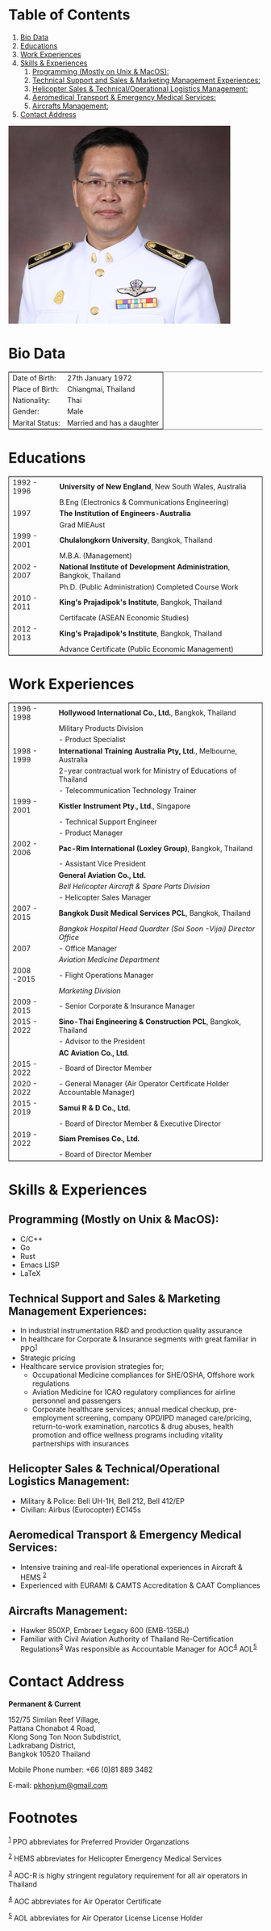 
# Table of Contents

1.  [Bio Data](#org2150141)
2.  [Educations](#org0d23d17)
3.  [Work Experiences](#orgacf90ba)
4.  [Skills & Experiences](#org64c50bf)
    1.  [Programming (Mostly on Unix & MacOS):](#orgc9a4897)
    2.  [Technical Support and Sales & Marketing Management Experiences:](#orgd509dc3)
    3.  [Helicopter Sales & Technical/Operational Logistics Management:](#org41fe8e0)
    4.  [Aeromedical Transport & Emergency Medical Services:](#org4d73ff9)
    5.  [Aircrafts Management:](#orgd468732)
5.  [Contact Address](#org606c2d2)

![img](./paisan_photo.png)


<a id="org2150141"></a>

# Bio Data

<table border="2" cellspacing="0" cellpadding="6" rules="groups" frame="hsides">


<colgroup>
<col  class="org-left" />

<col  class="org-left" />
</colgroup>
<tbody>
<tr>
<td class="org-left">Date of Birth:</td>
<td class="org-left">27th January 1972</td>
</tr>


<tr>
<td class="org-left">Place of Birth:</td>
<td class="org-left">Chiangmai, Thailand</td>
</tr>


<tr>
<td class="org-left">Nationality:</td>
<td class="org-left">Thai</td>
</tr>


<tr>
<td class="org-left">Gender:</td>
<td class="org-left">Male</td>
</tr>


<tr>
<td class="org-left">Marital Status:</td>
<td class="org-left">Married and has a daughter</td>
</tr>
</tbody>
</table>


<a id="org0d23d17"></a>

# Educations

<table border="2" cellspacing="0" cellpadding="6" rules="groups" frame="hsides">


<colgroup>
<col  class="org-left" />

<col  class="org-left" />
</colgroup>
<tbody>
<tr>
<td class="org-left">1992 - 1996</td>
<td class="org-left"><b>University of New England</b>, New South Wales, Australia</td>
</tr>


<tr>
<td class="org-left">&#xa0;</td>
<td class="org-left">B.Eng (Electronics &amp; Communications Engineering)</td>
</tr>


<tr>
<td class="org-left">1997</td>
<td class="org-left"><b>The Institution of Engineers-Australia</b></td>
</tr>


<tr>
<td class="org-left">&#xa0;</td>
<td class="org-left">Grad MIEAust</td>
</tr>


<tr>
<td class="org-left">1999 - 2001</td>
<td class="org-left"><b>Chulalongkorn University</b>, Bangkok, Thailand</td>
</tr>


<tr>
<td class="org-left">&#xa0;</td>
<td class="org-left">M.B.A. (Management)</td>
</tr>


<tr>
<td class="org-left">2002 - 2007</td>
<td class="org-left"><b>National Institute of Development Administration</b>, Bangkok, Thailand</td>
</tr>


<tr>
<td class="org-left">&#xa0;</td>
<td class="org-left">Ph.D. (Public Administration) Completed Course Work</td>
</tr>


<tr>
<td class="org-left">2010 - 2011</td>
<td class="org-left"><b>King's Prajadipok's Institute</b>, Bangkok, Thailand</td>
</tr>


<tr>
<td class="org-left">&#xa0;</td>
<td class="org-left">Certifacate (ASEAN Economic Studies)</td>
</tr>


<tr>
<td class="org-left">2012 - 2013</td>
<td class="org-left"><b>King's Prajadipok's Institute</b>, Bangkok, Thailand</td>
</tr>


<tr>
<td class="org-left">&#xa0;</td>
<td class="org-left">Advance Certificate (Public Economic Management)</td>
</tr>
</tbody>
</table>


<a id="orgacf90ba"></a>

# Work Experiences

<table border="2" cellspacing="0" cellpadding="6" rules="groups" frame="hsides">


<colgroup>
<col  class="org-left" />

<col  class="org-left" />
</colgroup>
<tbody>
<tr>
<td class="org-left">1996 - 1998</td>
<td class="org-left"><b>Hollywood International Co., Ltd.</b>, Bangkok, Thailand</td>
</tr>


<tr>
<td class="org-left">&#xa0;</td>
<td class="org-left">Military Products Division</td>
</tr>


<tr>
<td class="org-left">&#xa0;</td>
<td class="org-left">- Product Specialist</td>
</tr>


<tr>
<td class="org-left">1998 - 1999</td>
<td class="org-left"><b>International Training Australia Pty, Ltd.</b>, Melbourne, Australia</td>
</tr>


<tr>
<td class="org-left">&#xa0;</td>
<td class="org-left">2-year contractual work for Ministry of Educations of Thailand</td>
</tr>


<tr>
<td class="org-left">&#xa0;</td>
<td class="org-left">- Telecommunication Technology Trainer</td>
</tr>


<tr>
<td class="org-left">1999 - 2001</td>
<td class="org-left"><b>Kistler Instrument Pty., Ltd.</b>, Singapore</td>
</tr>


<tr>
<td class="org-left">&#xa0;</td>
<td class="org-left">- Technical Support Engineer</td>
</tr>


<tr>
<td class="org-left">&#xa0;</td>
<td class="org-left">- Product Manager</td>
</tr>


<tr>
<td class="org-left">2002 - 2006</td>
<td class="org-left"><b>Pac-Rim International (Loxley Group)</b>, Bangkok, Thailand</td>
</tr>


<tr>
<td class="org-left">&#xa0;</td>
<td class="org-left">- Assistant Vice President</td>
</tr>


<tr>
<td class="org-left">&#xa0;</td>
<td class="org-left"><b>General Aviation Co., Ltd.</b></td>
</tr>


<tr>
<td class="org-left">&#xa0;</td>
<td class="org-left"><i>Bell Helicopter Aircraft &amp; Spare Parts Division</i></td>
</tr>


<tr>
<td class="org-left">&#xa0;</td>
<td class="org-left">- Helicopter Sales Manager</td>
</tr>


<tr>
<td class="org-left">2007 - 2015</td>
<td class="org-left"><b>Bangkok Dusit Medical Services PCL</b>, Bangkok, Thailand</td>
</tr>


<tr>
<td class="org-left">&#xa0;</td>
<td class="org-left"><i>Bangkok Hospital Head Quardter (Soi Soon -Vijai) Director Office</i></td>
</tr>


<tr>
<td class="org-left">2007</td>
<td class="org-left">- Office Manager</td>
</tr>


<tr>
<td class="org-left">&#xa0;</td>
<td class="org-left"><i>Aviation Medicine Department</i></td>
</tr>


<tr>
<td class="org-left">2008 -2015</td>
<td class="org-left">- Flight Operations Manager</td>
</tr>


<tr>
<td class="org-left">&#xa0;</td>
<td class="org-left"><i>Marketing Division</i></td>
</tr>


<tr>
<td class="org-left">2009 - 2015</td>
<td class="org-left">- Senior Corporate &amp; Insurance Manager</td>
</tr>


<tr>
<td class="org-left">2015 - 2022</td>
<td class="org-left"><b>Sino-Thai Engineering &amp; Construction PCL</b>, Bangkok, Thailand</td>
</tr>


<tr>
<td class="org-left">&#xa0;</td>
<td class="org-left">- Advisor to the President</td>
</tr>


<tr>
<td class="org-left">&#xa0;</td>
<td class="org-left"><b>AC Aviation Co., Ltd.</b></td>
</tr>


<tr>
<td class="org-left">2015 - 2022</td>
<td class="org-left">- Board of Director Member</td>
</tr>


<tr>
<td class="org-left">2020 - 2022</td>
<td class="org-left">- General Manager (Air Operator Certificate Holder Accountable Manager)</td>
</tr>


<tr>
<td class="org-left">2015 - 2019</td>
<td class="org-left"><b>Samui R &amp; D Co., Ltd.</b></td>
</tr>


<tr>
<td class="org-left">&#xa0;</td>
<td class="org-left">- Board of Director Member &amp; Executive Director</td>
</tr>


<tr>
<td class="org-left">2019 - 2022</td>
<td class="org-left"><b>Siam Premises Co., Ltd.</b></td>
</tr>


<tr>
<td class="org-left">&#xa0;</td>
<td class="org-left">- Board of Director Member</td>
</tr>
</tbody>
</table>


<a id="org64c50bf"></a>

# Skills & Experiences


<a id="orgc9a4897"></a>

## Programming (Mostly on Unix & MacOS):

-   C/C++
-   Go
-   Rust
-   Emacs LISP
-   LaTeX


<a id="orgd509dc3"></a>

## Technical Support and Sales & Marketing Management Experiences:

-   In industrial instrumentation R&D and production quality assurance
-   In healthcare for Corporate & Insurance segments with great familiar in PPO<sup><a id="fnr.1" class="footref" href="#fn.1">1</a></sup>
-   Strategic pricing
-   Healthcare service provision strategies for;
    -   Occupational Medicine compliances for SHE/OSHA, Offshore work regulations
    -   Aviation Medicine for ICAO regulatory compliances for airline personnel and passengers
    -   Corporate healthcare services; annual medical checkup, pre-employment screening, company OPD/IPD managed care/pricing, return-to-work examination, narcotics & drug abuses, health promotion and office wellness programs including vitality partnerships with insurances


<a id="org41fe8e0"></a>

## Helicopter Sales & Technical/Operational Logistics Management:

-   Military & Police: Bell UH-1H, Bell 212, Bell 412/EP
-   Civilian: Airbus (Eurocopter) EC145s


<a id="org4d73ff9"></a>

## Aeromedical Transport & Emergency Medical Services:

-   Intensive training and real-life operational experiences in Aircraft & HEMS <sup><a id="fnr.2" class="footref" href="#fn.2">2</a></sup>
-   Experienced with EURAMI & CAMTS Accreditation & CAAT Compliances


<a id="orgd468732"></a>

## Aircrafts Management:

-   Hawker 850XP, Embraer Legacy 600 (EMB-135BJ)
-   Familiar with Civil Aviation Authority of Thailand Re-Certification Regulations<sup><a id="fnr.3" class="footref" href="#fn.3">3</a></sup> 
    Was responsible as Accountable Manager for AOC<sup><a id="fnr.4" class="footref" href="#fn.4">4</a></sup> AOL<sup><a id="fnr.5" class="footref" href="#fn.5">5</a></sup>


<a id="org606c2d2"></a>

# Contact Address

**Permanent & Current**

152/75 Similan Reef Village,   
Pattana Chonabot 4 Road,   
Klong Song Ton Noon Subdistrict,   
Ladkrabang District,   
Bangkok 10520 Thailand   

Mobile Phone number: +66 (0)81 889 3482 

E-mail:	pkhonjum@gmail.com 


# Footnotes

<sup><a id="fn.1" href="#fnr.1">1</a></sup> PPO abbreviates for Preferred Provider Organzations

<sup><a id="fn.2" href="#fnr.2">2</a></sup> HEMS abbreviates for Helicopter Emergency Medical Services

<sup><a id="fn.3" href="#fnr.3">3</a></sup> AOC-R is highy stringent regulatory requirement for all air operators in Thailand

<sup><a id="fn.4" href="#fnr.4">4</a></sup> AOC abbreviates for Air Operator Certificate

<sup><a id="fn.5" href="#fnr.5">5</a></sup> AOL abbreviates for Air Operator License License Holder
